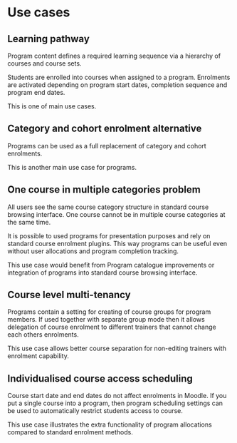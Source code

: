 # Use cases

## Learning pathway

Program content defines a required learning sequence via a hierarchy of
courses and course sets.

Students are enrolled into courses when assigned to a program. Enrolments
are activated depending on program start dates, completion sequence and
program end dates.

This is one of main use cases.

## Category and cohort enrolment alternative

Programs can be used as a full replacement of category and cohort enrolments.

This is another main use case for programs.

## One course in multiple categories problem

All users see the same course category structure in standard course browsing
interface. One course cannot be in multiple course categories at the same time.

It is possible to used programs for presentation purposes and rely on standard
course enrolment plugins. This way programs can be useful even without user
allocations and program completion tracking.

This use case would benefit from Program catalogue improvements or integration
of programs into standard course browsing interface.

## Course level multi-tenancy

Programs contain a setting for creating of course groups for program members.
If used together with separate group mode then it allows delegation of course
enrolment to different trainers that cannot change each others enrolments.

This use case allows better course separation for non-editing trainers with
enrolment capability.

## Individualised course access scheduling

Course start date and end dates do not affect enrolments in Moodle.
If you put a single course into a program, then program scheduling settings
can be used to automatically restrict students access to course.

This use case illustrates the extra functionality of program allocations
compared to standard enrolment methods.